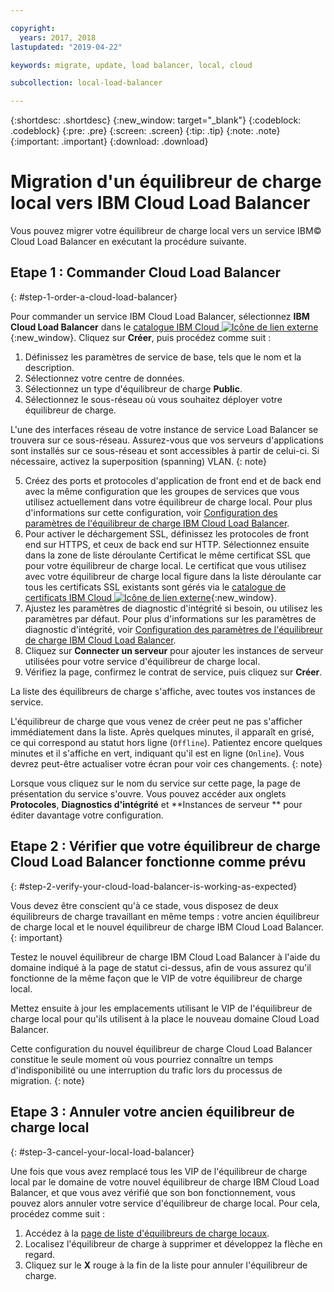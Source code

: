 ```yaml
---

copyright:
  years: 2017, 2018
lastupdated: "2019-04-22"

keywords: migrate, update, load balancer, local, cloud

subcollection: local-load-balancer

---
```


{:shortdesc: .shortdesc}
{:new_window: target="_blank"}
{:codeblock: .codeblock}
{:pre: .pre}
{:screen: .screen}
{:tip: .tip}
{:note: .note}
{:important: .important}
{:download: .download}

# Migration d'un équilibreur de charge local vers IBM Cloud Load Balancer

Vous pouvez migrer votre équilibreur de charge local vers un service IBM© Cloud Load Balancer en exécutant la procédure suivante.

## Etape 1 : Commander Cloud Load Balancer
{: #step-1-order-a-cloud-load-balancer}

Pour commander un service IBM Cloud Load Balancer, sélectionnez **IBM Cloud Load Balancer** dans le [catalogue IBM Cloud ![Icône de lien externe](../../icons/launch-glyph.svg "Icône de lien externe")]( https://cloud.ibm.com/catalog/infrastructure/load-balancer-group){:new_window}. Cliquez sur **Créer**, puis procédez comme suit :

1. Définissez les paramètres de service de base, tels que le nom et la description.
2. Sélectionnez votre centre de données.
3. Sélectionnez un type d'équilibreur de charge **Public**.
4. Sélectionnez le sous-réseau où vous souhaitez déployer votre équilibreur de charge. 

  L'une des interfaces réseau de votre instance de service Load Balancer se trouvera sur ce sous-réseau. Assurez-vous que vos serveurs d'applications sont installés sur ce sous-réseau et sont accessibles à partir de celui-ci. Si nécessaire, activez la superposition (spanning) VLAN.
  {: note}

5. Créez des ports et protocoles d'application de front end et de back end avec la même configuration que les groupes de services que vous utilisez actuellement dans votre équilibreur de charge local. Pour plus d'informations sur cette configuration, voir [Configuration des paramètres de l'équilibreur de charge IBM Cloud Load Balancer](/docs/infrastructure/loadbalancer-service?topic=loadbalancer-service-configuring-ibm-cloud-load-balancer-parameters#configuring-ibm-cloud-load-balancer-parameters).
6. Pour activer le déchargement SSL, définissez les protocoles de front end sur HTTPS, et ceux de back end sur HTTP. Sélectionnez ensuite dans la zone de liste déroulante Certificat le même certificat SSL que pour votre équilibreur de charge local. Le certificat que vous utilisez avec votre équilibreur de charge local figure dans la liste déroulante car tous les certificats SSL existants sont gérés via le [catalogue de certificats IBM Cloud ![Icône de lien externe](../../icons/launch-glyph.svg "Icône de lien externe")](https://cloud.ibm.com/classic/security/sslcerts){:new_window}.
7. Ajustez les paramètres de diagnostic d'intégrité si besoin, ou utilisez les paramètres par défaut. Pour plus d'informations sur les paramètres de diagnostic d'intégrité, voir [Configuration des paramètres de l'équilibreur de charge IBM Cloud Load Balancer](/docs/infrastructure/loadbalancer-service?topic=loadbalancer-service-configuring-ibm-cloud-load-balancer-parameters#configure-health-checks).
8. Cliquez sur **Connecter un serveur** pour ajouter les instances de serveur utilisées pour votre service d'équilibreur de charge local. 
9. Vérifiez la page, confirmez le contrat de service, puis cliquez sur **Créer**.

La liste des équilibreurs de charge s'affiche, avec toutes vos instances de service.

L'équilibreur de charge que vous venez de créer peut ne pas s'afficher immédiatement dans la liste. Après quelques minutes, il apparaît en grisé, ce qui correspond au statut hors ligne (`Offline`). Patientez encore quelques minutes et il s'affiche en vert, indiquant qu'il est en ligne (`Online`). Vous devrez peut-être actualiser votre écran pour voir ces changements.
{: note}

Lorsque vous cliquez sur le nom du service sur cette page, la page de présentation du service s'ouvre. Vous pouvez accéder aux onglets **Protocoles**, **Diagnostics d'intégrité** et **Instances de serveur ** pour éditer davantage votre configuration.

## Etape 2 : Vérifier que votre équilibreur de charge Cloud Load Balancer fonctionne comme prévu
{: #step-2-verify-your-cloud-load-balancer-is-working-as-expected}

Vous devez être conscient qu'à ce stade, vous disposez de deux équilibreurs de charge travaillant en même temps : votre ancien équilibreur de charge local et le nouvel équilibreur de charge IBM Cloud Load Balancer.
{: important}

Testez le nouvel équilibreur de charge IBM Cloud Load Balancer à l'aide du domaine indiqué à la page de statut ci-dessus, afin de vous assurez qu'il fonctionne de la même façon que le VIP de votre équilibreur de charge local.

Mettez ensuite à jour les emplacements utilisant le VIP de l'équilibreur de charge local pour qu'ils utilisent à la place le nouveau domaine Cloud Load Balancer.

Cette configuration du nouvel équilibreur de charge Cloud Load Balancer constitue le seule moment où vous pourriez connaître un temps d'indisponibilité ou une interruption du trafic lors du processus de migration.
{: note}

## Etape 3 : Annuler votre ancien équilibreur de charge local
{: #step-3-cancel-your-local-load-balancer}

Une fois que vous avez remplacé tous les VIP de l'équilibreur de charge local par le domaine de votre nouvel équilibreur de charge IBM Cloud Load Balancer, et que vous avez vérifié que son bon fonctionnement, vous pouvez alors annuler votre service d'équilibreur de charge local. Pour cela, procédez comme suit :

1. Accédez à la [page de liste d'équilibreurs de charge locaux](https://cloud.ibm.com/classic/network/loadbalancing/local).
2. Localisez l'équilibreur de charge à supprimer et développez la flèche en regard. 
3. Cliquez sur le **X** rouge à la fin de la liste pour annuler l'équilibreur de charge. 
